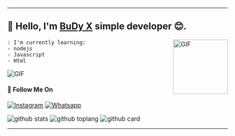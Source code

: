 ----
## 👋 Hello, I'm [BuDy X](https://instagram.com/pr_bathdimuthu) simple developer 😊.

<img align="right" alt="GIF" height="125px" src="https://media.giphy.com/media/0YLMNYmGyMfcqRX1j1/source.gif" />

```
: I'm currently learning:
- nodejs
- Javascript
- Html
```

<img align="center" fit="fill" alt="GIF" src="https://media.giphy.com/media/836HiJc7pgzy8iNXCn/giphy.gif" />

#### 🚀 Follow Me On
<a href="https://www.instagram.com/pr_bathdimuthu" target="_blank"><img src="https://img.shields.io/badge/Instagram-%23E4405F.svg?&style=flat-square&logo=instagram&logoColor=white" alt="Instagram"></a>
<a href="https://wa.me/94757534153" target="_blank"><img src="https://img.shields.io/badge/Whatsapp-%808080.svg?&style=flat-square&logo=Whatsapp&logoColor=white" alt="Whatsapp"></a>

![github stats](https://github-readme-stats.vercel.app/api?username=MrChaby&show_icons=true&theme=white)
![github toplang](https://github-readme-stats.vercel.app/api/top-langs/?username=MrChaby&layout=compact&theme=red)
![github card](https://github-readme-stats.vercel.app/api/pin/?username=MrChaby&repo=Jessi&theme=white)

----
